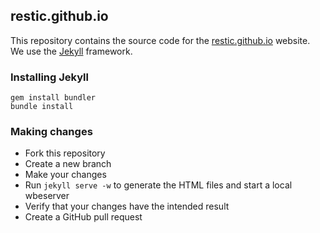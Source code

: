 ## restic.github.io

This repository contains the source code for the [restic.github.io](https://restic.github.io/)
website. We use the [Jekyll](http://jekyllrb.com/) framework.

### Installing Jekyll

```
gem install bundler
bundle install
```

### Making changes

* Fork this repository
* Create a new branch
* Make your changes
* Run `jekyll serve -w` to generate the HTML files and start a local wbeserver
* Verify that your changes have the intended result
* Create a GitHub pull request
